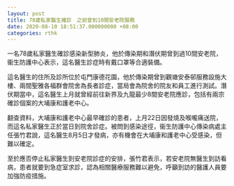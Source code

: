 ```yaml
---
layout: post
title: 78歲私家醫生確診　之前曾到10間安老院服務
date: 2020-08-10 18:51:37.000000000 +08:00
categories: rthk
---
```


一名78歲私家醫生確診感染新型肺炎，他於傳染期和潛伏期曾到過10間安老院，衞生防護中心表示，這名醫生診症時有戴口罩等合適裝備。

這名醫生的住所及診所位於屯門康德花園，他於傳染期曾到觀塘安泰邨服務設施大樓、兩間聖雅各福群會院舍為長者診症，當局會為院舍的院友和員工進行測試。潛伏期當中，這名醫生上月就曾經前往新界及九龍最少8間安老院應診，包括有兩宗確診個案的大埔康和護老中心。

翻查資料，大埔康和護老中心最早確診的患者，上月22日因發燒及喉嚨痛送院，而這名私家醫生正於當日到院舍診症。被問到感染途徑，衞生防護中心傳染病處主任張竹君說，這名醫生8月5日才發病，亦有機會在大埔康和護老中心受感染，但難以確定。

至於應否停止私家醫生到安老院診症的安排，張竹君表示，若安老院無醫生到訪看病，患者就要到急症室求診，認為相關醫療服務難以避免，呼籲到訪的醫護人員要加強防疫措施。
